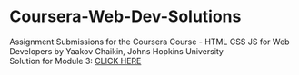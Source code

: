 # Coursera-Web-Dev-Solutions<br />
Assignment Submissions for the Coursera Course - HTML CSS JS for Web Developers by Yaakov Chaikin, Johns Hopkins University<br />
Solution for Module 3: [CLICK HERE](https://l1m05.github.io/Coursera-Web-Dev-Solutions/)<br />
